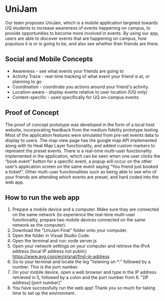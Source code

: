 # UniJam
 
Our team proposes UniJam, which is a mobile application targeted towards UQ students to increase awareness of events happening on campus, to provide opportunities to become more involved in events. By using our app, users are able to discover events that are happening on campus, how populous it is or is going to be, and also see whether their friends are there. 

## Social and Mobile Concepts
* Awareness - see what events your friends are going to
* Activity Trace - real-time tracking of what event your friend is at, or planning to go
* Coordination - coordinate you actions around your friend's activity.
* Location-aware - display events relative to user location (UQ only)
* Context-specific - used specifically for UQ on-campus events

## Proof of Concept
The proof of concept prototype was developed in the form of a local host website, incorporating feedback from the medium fidelity prototype testing. Most of the application features were simulated from pre-set events data to display to users. The map view page has the google map API implemented along with its Heat Map Layer functionality, and added custom markers to represent the preset events. There is a real-time multi-user functionality implemented in the application, which can be seen when one user clicks the “book event” button for a specific event, a popup will occur on the other user’s application screen on the same event saying “You friend just booked a ticket!”. Other multi-user functionalities such as being able to see who of your friends are attending which events are preset, and hard coded into the web app. 

## How to run the web app 
1. Prepare a mobile device and a computer. Make sure they are connected on the same network (to experience the real-time multi-user functionality, prepare two mobile devices connected on the same network as the computer).
2. Download the "UniJam Final" folder onto your computer.
3. Open the folder in Visual Studio Code.
4. Open the terminal and run: node server.js
5. Open your network settings on your computer and retrieve the IPv4 address (local IP address not public)
   https://www.avg.com/en/signal/find-ip-address
6. Go to your terminal and locate the log "listening on *:" followed by a number. This is the port number.
7. On your mobile device, open a web browser and type in the IP address retrieved in 5, followed by a colon and the port number from 6.
   "[IP address]:[port number]"
8. You have successfully run the web app! Thank you so much for taking time to set up the environment.
